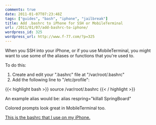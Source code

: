 ```yaml
---
comments: true
date: 2011-01-07T07:23:48Z
tags: ["guides", "bash", "iphone", "jailbreak"]
title: Add .bashrc to iPhone for SSH or MobileTerminal
url: /2011/01/07/add-bashrc-to-iphone/
wordpress_id: 325
wordpress_url: http://www.f-77.com/?p=325
---
```


When you SSH into your iPhone, or if you use MobileTerminal, you might want to use some of the aliases or functions that you're used to.

To do this:

<ol>
	<li>Create and edit your ".bashrc" file at "/var/root/.bashrc"</li>
	<li>Add the following line to "/etc/profile":</li>
</ol>

{{< highlight bash >}}
source /var/root/.bashrc
{{< / highlight >}}

An example alias would be: alias respring="killall SpringBoard"

Colored prompts look great in MobileTerminal too.

<a href="https://github.com/ndbroadbent/ubuntu_config/blob/master/assets/iphone_bashrc.sh">This is the bashrc that I use on my iPhone.</a>
